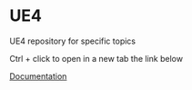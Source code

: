 # UE4
UE4 repository for specific topics

Ctrl + click to open in a new tab the link below

[Documentation](https://docs.unrealengine.com/en-us/Programming)
